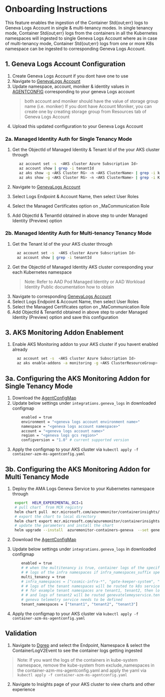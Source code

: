 # Onboarding Instructions

This feature enables the ingestion of the Container Std{out;err} logs to Geneva Logs Account in single & multi-tenancy modes.
In single tenancy mode, Container Std{out;err} logs from the containers in all the Kubernetes namespaces will ingested to single Geneva Logs Account where as
in case of multi-tenancy mode, Container Std{out;err} logs from one or more K8s namespace can be ingested to corresponding Geneva Logs Account.

## 1. Geneva Logs Account Configuration

  1. Create Geneva Logs Account if you dont have one to use
  2. Navigate to [GenevaLogs Account](https://portal.microsoftgeneva.com/account/logs/configurations)
  3. Update namespace, account, moniker & identity values in [AGENTCONFIG](./ContainerLogV2.xml) corresponding to your geneva Logs account
     > both account and moniker should have the value of storage group name (i.e. moniker)
     > If you dont have Account Moniker, you can create one by creating storage group from Resources tab of Geneva Logs Account
  4. Upload this updated configuration to your Geneva Logs Account

### 2a. Managed Identity Auth for Single Tenancy Mode

  1. Get the ObjectId of Managed Identity & Tenant Id of the your AKS cluster through

      ``` bash
         az account set -s  <AKS cluster Azure Subscription Id>
         az account show | grep -i tenantId
         az aks show -g <AKS Cluster RG> -n <AKS ClusterName> | grep -i kubeletidentity
         az aks show -g <AKS Cluster RG> -n <AKS ClusterName> | grep -i KubeletIdentity -A 5 | grep -i objectId
      ```
  2. Navigate to [GenevaLogs Account](https://portal.microsoftgeneva.com/account/logs/configurations)
  3. Select Logs Endpoint & Account Name, then select User Roles
  4. Select the Managed Certificates option on _MaCommunication Role
  5. Add ObjectId & TenantId obtained in above step to under Managed Identity (Preview) option

### 2b. Managed Identity Auth for Multi-tenancy Tenancy Mode

  1. Get the  Tenant Id of the your AKS cluster through
     ``` bash
       az account set -s  <AKS cluster Azure Subscription Id>
       az account show | grep -i tenantId
     ```
  2. Get the ObjectId of Managed Identity AKS cluster corresponding your each Kubernetes namespace
      > Note: Refer to AAD Pod Managed Identity or AAD Workload Identity Public documentation how to obtain
  3. Navigate to corresponding [GenevaLogs Account](https://portal.microsoftgeneva.com/account/logs/configurations)
  4. Select Logs Endpoint & Account Name, then select User Roles
  5. Select the Managed Certificates option on _MaCommunication Role
  6. Add ObjectId & TenantId obtained in above step to under Managed Identity (Preview) option and save this configuration

## 3. AKS Monitoring Addon Enablement

1. Enable  AKS Monitoring addon to your AKS cluster if you havent enabled already
     ``` bash
       az account set -s  <AKS cluster Azure Subscription Id>
       az aks enable-addons -a monitoring -g <AKS ClusterResourceGroup> -n <AKS ClusterName>
    ```
## 3a. Configuring the AKS Monitoring Addon for Single Tenancy Mode

 1. Download the [AgentConfigMap](../../kubernetes/container-azm-ms-agentconfig.yaml)
 2. Update below settings under `integrations.geneva_logs` in downloaded configmap
    ``` bash
        enabled = true
        environment = "<geneva logs account environment name>"
        namespace = "<geneva logs account namespace>"
        account = "<geneva logs account name>"
        region = "<geneva logs gcs region>"
        configversion = "1.0" # current supported version
    ```
  3. Apply the configmap to your AKS cluster via `kubectl apply -f container-azm-ms-agentconfig.yaml`

## 3b. Configuring the AKS Monitoring Addon for Multi Tenancy Mode

  1. Deploy the AMA Logs Geneva Service to your Kubernetes namespace through

     ``` bash
      export  HELM_EXPERIMENTAL_OCI=1
      # pull chart  from MCR registry
      helm chart pull  mcr.microsoft.com/azuremonitor/containerinsights/preview/azuremonitor-containers:0.1.0
      # export the chart to local directory
      helm chart export mcr.microsoft.com/azuremonitor/containerinsights/preview/azuremonitor-containers:0.1.0
      # update the parameters and install the chart
      helm upgrade --install  azuremonitor-containers-geneva  --set genevaLogsConfig.aadpodidbinding=<aadpodbindingname>,genevaLogsConfig.configversion=1.0,genevaLogsConfig.authid=object_id#<ObjectIdOfTheManagedIdentity>,genevaLogsConfig.environment=<environment>,genevaLogsConfig.account=<accountName>,genevaLogsConfig.namespace=<namespace>,genevaLogsConfig.region=<region> -n <K8sNamespace> azuremonitor-containers/

     ```
 2. Download the [AgentConfigMap](../../kubernetes/container-azm-ms-agentconfig.yaml)
 3. Update below settings under `integrations.geneva_logs` in downloaded configmap
    ``` bash
        enabled = true
        # # when the multitenancy is true, container logs of the specific k8s namespace will be routed to corresponding geneva telemetry service endpoint
        # # logs of the infra namespaces if infra_namespaces_suffix specified, ingested to geneva account defined in this config
        multi_tenancy = true
        # infra_namespaces = ["cosmic-infra-*", "gate-keeper-system", "kube-system"]
        # # logs of the tenant namespaces will be routed to k8s service in corresponding namespace
        # # for example tenant namespaces are tenant1, tenant2, then logs of tenant1 will be routed to genevatelemeyservice.tenant1.svc.cluster.local endpoint
        # # and logs of tenant2 will be routed genevatelemeyservice.tenant2.svc.cluster.local endpoint
        # geneva telemetry service needs to be defined
        tenant_namespaces = ["tenant1", "tenant2", "tenant3"]
    ```
  4. Apply the configmap to your AKS cluster via `kubectl apply -f container-azm-ms-agentconfig.yaml`

## Validation

1. Navigate to [Dgrep](https://portal.microsoftgeneva.com/logs/dgrep) and select the Endpoint, Namespace & select the ContainerLogV2Event to see the container logs getting ingested
  > Note: If you want the logs of the containers in kube-system namespace, remove the kube-system from exclude_namespaces in the container-azm-ms-agentconfig.yaml and apply the yaml via `kubectl apply -f container-azm-ms-agentconfig.yaml`
2. Navigate to Insights page of your AKS cluster to view charts and other experience
